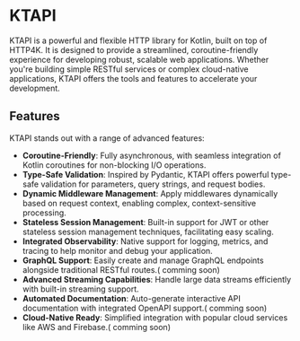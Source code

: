 # KTAPI

KTAPI is a powerful and flexible HTTP library for Kotlin, built on top of HTTP4K. It is designed to provide a streamlined, coroutine-friendly experience for developing robust, scalable web applications. Whether you're building simple RESTful services or complex cloud-native applications, KTAPI offers the tools and features to accelerate your development.


## Features

KTAPI stands out with a range of advanced features:

- **Coroutine-Friendly**: Fully asynchronous, with seamless integration of Kotlin coroutines for non-blocking I/O operations.
- **Type-Safe Validation**: Inspired by Pydantic, KTAPI offers powerful type-safe validation for parameters, query strings, and request bodies.
- **Dynamic Middleware Management**: Apply middlewares dynamically based on request context, enabling complex, context-sensitive processing.
- **Stateless Session Management**: Built-in support for JWT or other stateless session management techniques, facilitating easy scaling.
- **Integrated Observability**: Native support for logging, metrics, and tracing to help monitor and debug your application.
- **GraphQL Support**: Easily create and manage GraphQL endpoints alongside traditional RESTful routes.( comming soon)
- **Advanced Streaming Capabilities**: Handle large data streams efficiently with built-in streaming support.
- **Automated Documentation**: Auto-generate interactive API documentation with integrated OpenAPI support.( comming soon)
- **Cloud-Native Ready**: Simplified integration with popular cloud services like AWS and Firebase.( comming soon)


